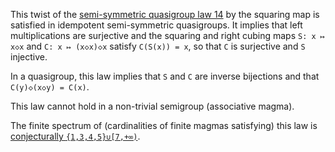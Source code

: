 This twist of the [semi-symmetric quasigroup law 14](https://teorth.github.io/equational_theories/implications/?14) by the squaring map is satisfied in idempotent semi-symmetric quasigroups.  It implies that left multiplications are surjective and the squaring and right cubing maps `S: x ↦ x◇x` and `C: x ↦ (x◇x)◇x` satisfy `C(S(x)) = x`, so that `C` is surjective and `S` injective.

In a quasigroup, this law implies that `S` and `C` are inverse bijections and that `C(y)◇(x◇y) = C(x)`.

This law cannot hold in a non-trivial semigroup (associative magma).

The finite spectrum of (cardinalities of finite magmas satisfying) this law is [conjecturally `{1,3,4,5}∪[7,+∞)`](https://leanprover.zulipchat.com/#narrow/channel/458659-Equational/topic/Order.203.20Spectra/with/527073087).

